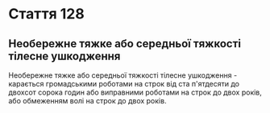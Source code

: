 Cтаття 128
====
Необережне тяжке або середньої тяжкості тілесне ушкодження
----
Необережне тяжке або середньої тяжкості тілесне ушкодження -
карається громадськими роботами на строк від ста п'ятдесяти до двохсот сорока годин або виправними роботами на строк до двох років, або обмеженням волі на строк до двох років.

